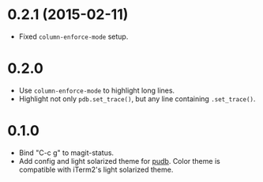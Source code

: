 0.2.1 (2015-02-11)
==================

* Fixed `column-enforce-mode` setup.

0.2.0
=====

* Use `column-enforce-mode` to highlight long lines.
* Highlight not only `pdb.set_trace()`, but any line
  containing `.set_trace()`.

0.1.0
=====

* Bind "C-c g" to magit-status.
* Add config and light solarized theme for [pudb][]. Color theme is compatible with iTerm2's light solarized theme.

[pudb]: https://pypi.python.org/pypi/pudb
